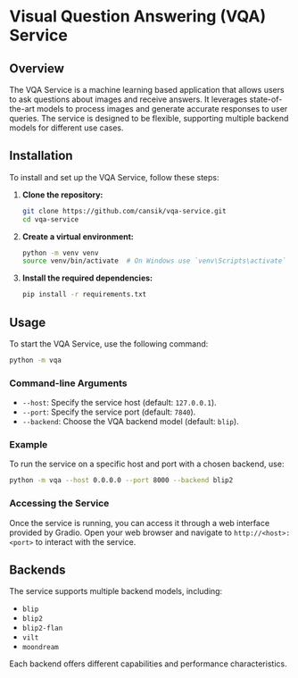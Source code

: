 # Visual Question Answering (VQA) Service

## Overview

The VQA Service is a machine learning based application that allows users to ask questions about images and receive answers.
It leverages state-of-the-art models to process images and generate accurate responses to user queries. The service is
designed to be flexible, supporting multiple backend models for different use cases.

## Installation

To install and set up the VQA Service, follow these steps:

1. **Clone the repository:**

   ```bash
   git clone https://github.com/cansik/vqa-service.git
   cd vqa-service
   ```

2. **Create a virtual environment:**

   ```bash
   python -m venv venv
   source venv/bin/activate  # On Windows use `venv\Scripts\activate`
   ```

3. **Install the required dependencies:**

   ```bash
   pip install -r requirements.txt
   ```

## Usage

To start the VQA Service, use the following command:

```bash
python -m vqa
```

### Command-line Arguments

- `--host`: Specify the service host (default: `127.0.0.1`).
- `--port`: Specify the service port (default: `7840`).
- `--backend`: Choose the VQA backend model (default: `blip`).

### Example

To run the service on a specific host and port with a chosen backend, use:

```bash
python -m vqa --host 0.0.0.0 --port 8000 --backend blip2
```

### Accessing the Service

Once the service is running, you can access it through a web interface provided by Gradio. Open your web browser and
navigate to `http://<host>:<port>` to interact with the service.

## Backends

The service supports multiple backend models, including:

- `blip`
- `blip2`
- `blip2-flan`
- `vilt`
- `moondream`

Each backend offers different capabilities and performance characteristics.
